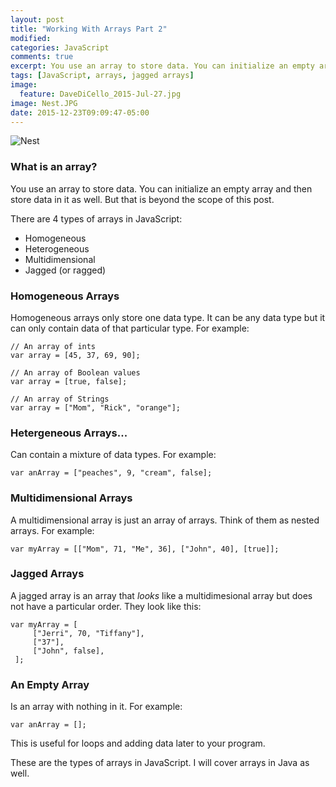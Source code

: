```yaml
---
layout: post
title: "Working With Arrays Part 2"
modified:
categories: JavaScript
comments: true
excerpt: You use an array to store data. You can initialize an empty array and then store data in it as well. But that is beyond the scope of this post. There are 4 types of arrays in JavaScript...
tags: [JavaScript, arrays, jagged arrays]
image:
  feature: DaveDiCello_2015-Jul-27.jpg
image: Nest.JPG
date: 2015-12-23T09:09:47-05:00
---
```


![Nest](/images/Nest.JPG)

### What is an array?

You use an array to store data. You can initialize an empty array and then store data in it as well. But that is beyond the scope of this post.

There are 4 types of arrays in JavaScript:

* Homogeneous
* Heterogeneous
* Multidimensional
* Jagged (or ragged)

### Homogeneous Arrays

Homogeneous arrays only store one data type. It can be any data type but it can only contain data of that particular type. For example:
    
    // An array of ints
    var array = [45, 37, 69, 90];
    
    // An array of Boolean values
    var array = [true, false];
    
    // An array of Strings
    var array = ["Mom", "Rick", "orange"];
    
### Hetergeneous Arrays...

Can contain a mixture of data types. For example:

    var anArray = ["peaches", 9, "cream", false];
    
### Multidimensional Arrays

A multidimensional array is just an array of arrays. Think of them as nested arrays. For example:

    var myArray = [["Mom", 71, "Me", 36], ["John", 40], [true]];

### Jagged Arrays

A jagged array is an array that *looks* like a multidimesional array but does not have a particular order. They  look like this:

    var myArray = [
         ["Jerri", 70, "Tiffany"],
         ["37"],
         ["John", false],
     ];
     
### An Empty Array

Is an array with nothing in it. For example:

    var anArray = [];
    
This is useful for loops and adding data later to your program.

These are the types of arrays in JavaScript. I will cover arrays in Java as well.




